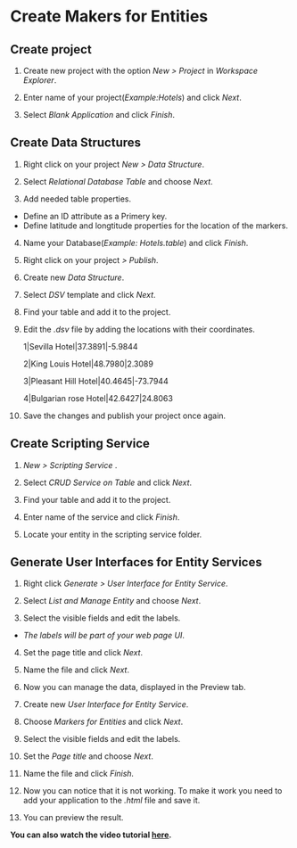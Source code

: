 # Create Makers for Entities

## Create project

1. Create new project with the option *New > Project* in *Workspace Explorer*.

2. Enter name of your project(*Example:Hotels*) and click *Next*.

3. Select *Blank Application* and click *Finish*.


## Create Data Structures

1. Right click on your project *New > Data Structure*.

2. Select *Relational Database Table* and choose *Next*.

3. Add needed table properties.

  - Define an ID attribute as a Primery key.
   
  - Define latitude and longtitude properties for 
   the location of the markers.

4. Name your Database(*Example: Hotels.table*) and click *Finish*.

5. Right click on your project *> Publish*.

6. Create new *Data Structure*.

7. Select *DSV* template and click *Next*.

8. Find your table and add it to the project.

9. Edit the *.dsv* file by adding the locations with their coordinates.

      1|Sevilla Hotel|37.3891|-5.9844
      
      2|King Louis Hotel|48.7980|2.3089
      
      3|Pleasant Hill Hotel|40.4645|-73.7944
      
      4|Bulgarian rose Hotel|42.6427|24.8063

10. Save the changes and publish your project once again.

## Create Scripting Service

1. *New > Scripting Service* .

2. Select *CRUD Service on Table* and click *Next*.

3. Find your table and add it to the project.

4. Enter name of the service and click *Finish*.

5. Locate your entity in the scripting service folder.

## Generate User Interfaces for Entity Services

1. Right click *Generate > User Interface for Entity Service*.

2. Select *List and Manage Entity* and choose *Next*.

3. Select the visible fields and edit the labels.

 - *The labels will be part of your web page UI*.
   
4. Set the page title and click *Next*.

5. Name the file and click *Next*.

6. Now you can manage the data, displayed in the Preview tab.

7. Create new *User Interface for Entity Service*.

8. Choose *Markers for Entities* and click *Next*.

9. Select the visible fields and edit the labels.

10. Set the *Page title* and choose *Next*.

11. Name the file and click *Finish.*

12. Now you can notice that it is not working. To make it work
you need to add your application to the *.html* file and save it.

13. You can preview the result.


**You can also watch the video tutorial [here](https://m.youtube.com/watch?list=PLNKd01MEkVeJYLtQ2S4HZyDQ1turGCZwr&t=6s&v=0NqG9c1Zaeo).**


